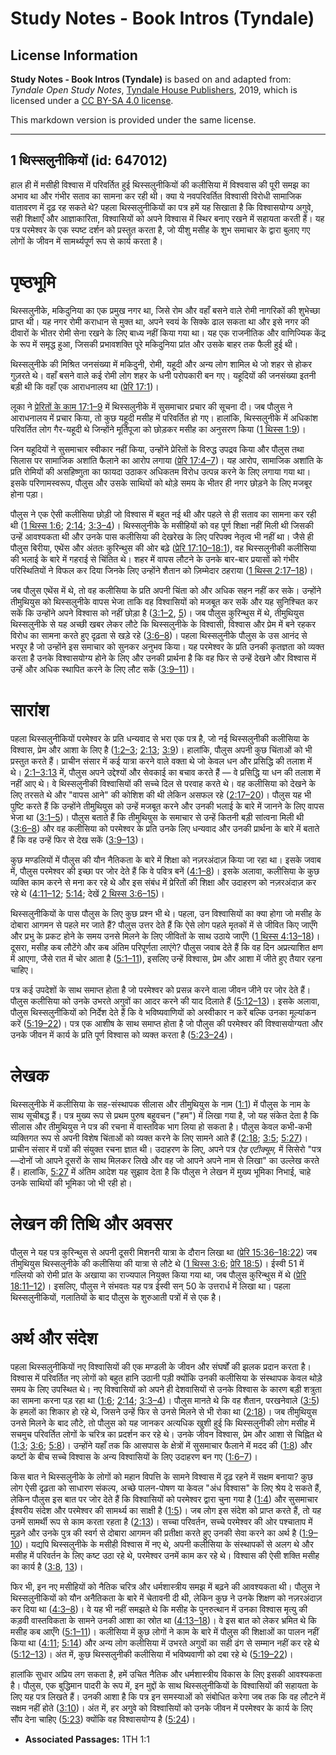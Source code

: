 # Study Notes - Book Intros (Tyndale)

## License Information

**Study Notes - Book Intros (Tyndale)** is based on and adapted from: _Tyndale Open Study Notes_, [Tyndale House Publishers](https://tyndaleopenresources.com/), 2019, which is licensed under a [CC BY-SA 4.0 license](https://creativecommons.org/licenses/by-sa/4.0/legalcode.en).

This markdown version is provided under the same license.



--------------------------------

## 1 थिस्सलुनीकियों (id: 647012)

हाल ही में मसीही विश्‍वास में परिवर्तित हुई थिस्सलुनीकियों की कलीसिया में विश्ववास की पूरी समझ का अभाव था और गंभीर सताव का सामना कर रही थी। क्या ये नवपरिवर्तित विश्‍वासी विरोधी सामाजिक वातावरण में दृढ़ रह सकते थे? पहला थिस्सलुनीकियों का पत्र हमें यह सिखाता है कि विश्‍वासयोग्य अगुवे, सही शिक्षाएँ और आज्ञाकारिता, विश्‍वासियों को अपने विश्‍वास में स्थिर बनाए रखने में सहायता करती हैं। यह पत्र परमेश्वर के एक स्पष्ट दर्शन को प्रस्तुत करता है, जो यीशु मसीह के शुभ समाचार के द्वारा बुलाए गए लोगों के जीवन में सामर्थ्यपूर्ण रूप से कार्य करता है।

**पृष्ठभूमि**
=============

थिस्सलुनीके, मकिदुनिया का एक प्रमुख नगर था, जिसे रोम और वहाँ बसने वाले रोमी नागरिकों की शुभेच्छा प्राप्त थी। यह नगर रोमी कराधान से मुक्त था, अपने स्वयं के सिक्के ढाल सकता था और इसे नगर की दीवारों के भीतर रोमी सेना रखने के लिए बाध्य नहीं किया गया था। यह एक राजनीतिक और वाणिज्यिक केंद्र के रूप में समृद्ध हुआ, जिसकी प्रभावशक्ति पूरे मकिदुनिया प्रांत और उसके बाहर तक फैली हुई थी।

थिस्सलुनीके की मिश्रित जनसंख्या में मकिदुनी, रोमी, यहूदी और अन्य लोग शामिल थे जो शहर से होकर गुज़रते थे। वहाँ बसने वाले कई रोमी लोग शहर के धनी परोपकारी बन गए। यहूदियों की जनसंख्या इतनी बड़ी थी कि वहाँ एक आराधनालय था ([प्रेरि 17:1](https://ref.ly/Acts17:1))।

लूका ने [प्रेरितों के काम 17:1–9](https://ref.ly/Acts17:1-Acts17:9) में थिस्सलुनीके में सुसमाचार प्रचार की सूचना दी। जब पौलुस ने आराधनालय में प्रचार किया, तो कुछ यहूदी मसीह में परिवर्तित हो गए। हालांकि, थिस्सलुनीके में अधिकांश परिवर्तित लोग गैर\-यहूदी थे जिन्होंने मूर्तिपूजा को छोड़कर मसीह का अनुसरण किया ([1 थिस्स 1:9](https://ref.ly/1Thess1:9))।

जिन यहूदियों ने सुसमाचार स्वीकार नहीं किया, उन्होंने प्रेरितों के विरुद्ध उपद्रव किया और पौलुस तथा सिलास पर सामाजिक अशांति फैलाने का आरोप लगाया ([प्रेरि 17:4–7](https://ref.ly/Acts17:4-Acts17:7))। यह आरोप, सामाजिक अशांति के प्रति रोमियों की असहिष्णुता का फायदा उठाकर अधिकतम विरोध उत्पन्न करने के लिए लगाया गया था। इसके परिणामस्वरूप, पौलुस और उसके साथियों को थोड़े समय के भीतर ही नगर छोड़ने के लिए मजबूर होना पड़ा।

पौलुस ने एक ऐसी कलीसिया छोड़ी जो विश्वास में बहुत नई थी और पहले से ही सताव का सामना कर रही थी ([1 थिस्स 1:6](https://ref.ly/1Thess1:6); [2:14](https://ref.ly/1Thess2:14); [3:3–4](https://ref.ly/1Thess3:3-1Thess3:4))। थिस्सलुनीके के मसीहियों को वह पूर्ण शिक्षा नहीं मिली थी जिसकी उन्हें आवश्यकता थी और उनके पास कलीसिया की देखरेख के लिए परिपक्व नेतृत्व भी नहीं था। जैसे ही पौलुस बिरीया, एथेंस और अंततः कुरिन्थुस की ओर बढ़े ([प्रेरि 17:10–18:1](https://ref.ly/Acts17:10-Acts18:1)), वह थिस्सलुनीकी कलीसिया की भलाई के बारे में गहराई से चिंतित थे। शहर में वापस लौटने के उनके बार\-बार प्रयासों को गंभीर परिस्थितियों ने विफल कर दिया जिनके लिए उन्होंने शैतान को ज़िम्मेदार ठहराया ([1 थिस्स 2:17–18](https://ref.ly/1Thess2:17-1Thess2:18))।

जब पौलुस एथेंस में थे, तो वह कलीसिया के प्रति अपनी चिंता को और अधिक सहन नहीं कर सके। उन्होंने तीमुथियुस को थिस्सलुनीके वापस भेजा ताकि वह विश्वासियों को मजबूत कर सकें और यह सुनिश्चित कर सकें कि उन्होंने अपने विश्वास को नहीं छोड़ा है ([3:1–2](https://ref.ly/1Thess3:1-1Thess3:2), [5](https://ref.ly/1Thess3:5))। जब पौलुस कुरिन्थुस में थे, तीमुथियुस थिस्सलुनीके से यह अच्छी खबर लेकर लौटे कि थिस्सलुनीके के विश्वासी, विश्वास और प्रेम में बने रहकर विरोध का सामना करते हुए दृढ़ता से खड़े रहे ([3:6–8](https://ref.ly/1Thess3:6-1Thess3:8))। पहला थिस्सलुनीके पौलुस के उस आनंद से भरपूर है जो उन्होंने इस समाचार को सुनकर अनुभव किया। यह परमेश्वर के प्रति उनकी कृतज्ञता को व्यक्त करता है उनके विश्वासयोग्य होने के लिए और उनकी प्रार्थना है कि वह फिर से उन्हें देखने और विश्वास में उन्हें और अधिक स्थापित करने के लिए लौट सकें ([3:9–11](https://ref.ly/1Thess3:9-1Thess3:11))।

सारांश
======

पहला थिस्सलुनीकियों परमेश्वर के प्रति धन्यवाद से भरा एक पत्र है, जो नई थिस्सलुनीकी कलीसिया के विश्वास, प्रेम और आशा के लिए है ([1:2–3](https://ref.ly/1Thess1:2-1Thess1:3); [2:13](https://ref.ly/1Thess2:13); [3:9](https://ref.ly/1Thess3:9))। हालांकि, पौलुस अपनी कुछ चिंताओं को भी प्रस्तुत करते हैं। प्राचीन संसार में कई यात्रा करने वाले वक्ता थे जो केवल धन और प्रसिद्धि की तलाश में थे। [2:1–3:13](https://ref.ly/1Thess2:1-1Thess3:13) में, पौलुस अपने उद्देश्यों और सेवकाई का बचाव करते हैं — वे प्रसिद्धि या धन की तलाश में नहीं आए थे। वे थिस्सलुनीकी विश्वासियों की सच्चे दिल से परवाह करते थे। वह कलीसिया को देखने के लिए तरसते थे और "वापस आने" की कोशिश की थी लेकिन असफल रहे ([2:17–20](https://ref.ly/1Thess2:17-1Thess2:20))। पौलुस यह भी पुष्टि करते हैं कि उन्होंने तीमुथियुस को उन्हें मजबूत करने और उनकी भलाई के बारे में जानने के लिए वापस भेजा था ([3:1–5](https://ref.ly/1Thess3:1-1Thess3:5))। पौलुस बताते हैं कि तीमुथियुस के समाचार से उन्हें कितनी बड़ी सांत्वना मिली थी ([3:6–8](https://ref.ly/1Thess3:6-1Thess3:8)) और वह कलीसिया को परमेश्वर के प्रति उनके लिए धन्यवाद और उनकी प्रार्थना के बारे में बताते हैं कि वह उन्हें फिर से देख सकें ([3:9–13](https://ref.ly/1Thess3:9-1Thess3:13))।

कुछ मण्डलियों में पौलुस की यौन नैतिकता के बारे में शिक्षा को नज़रअंदाज़ किया जा रहा था। इसके जवाब में, पौलुस परमेश्वर की इच्छा पर जोर देते हैं कि वे पवित्र बनें ([4:1–8](https://ref.ly/1Thess4:1-1Thess4:8))। इसके अलावा, कलीसिया के कुछ व्यक्ति काम करने से मना कर रहे थे और इस संबंध में प्रेरितों की शिक्षा और उदाहरण को नज़रअंदाज़ कर रहे थे ([4:11–12](https://ref.ly/1Thess4:11-1Thess4:12); [5:14](https://ref.ly/1Thess5:14); देखें [2 थिस्स 3:6–15](https://ref.ly/2Thess3:6-2Thess3:15))।

थिस्सलुनीकियों के पास पौलुस के लिए कुछ प्रश्न भी थे। पहला, उन विश्वासियों का क्या होगा जो मसीह के दोबारा आगमन से पहले मर जाते हैं? पौलुस उत्तर देते हैं कि ऐसे लोग पहले मृतकों में से जीवित किए जाएँगे और प्रभु के प्रकट होने के समय उनसे मिलने के लिए जीवितों के साथ उठाये जाएँगे ([1 थिस्स 4:13–18](https://ref.ly/1Thess4:13-1Thess4:18))। दूसरा, मसीह कब लौटेंगे और कब अंतिम परिपूर्णता लाएंगे? पौलुस जवाब देते हैं कि वह दिन अप्रत्याशित क्षण में आएगा, जैसे रात में चोर आता है ([5:1–11](https://ref.ly/1Thess5:1-1Thess5:11)), इसलिए उन्हें विश्वास, प्रेम और आशा में जीते हुए तैयार रहना चाहिए।

पत्र कई उपदेशों के साथ समाप्त होता है जो परमेश्वर को प्रसन्न करने वाला जीवन जीने पर जोर देते हैं। पौलुस कलीसिया को उनके उभरते अगुवों का आदर करने की याद दिलाते हैं ([5:12–13](https://ref.ly/1Thess5:12-1Thess5:13))। इसके अलावा, पौलुस थिस्सलुनीकियों को निर्देश देते हैं कि वे भविष्यवाणियों को अस्वीकार न करें बल्कि उनका मूल्यांकन करें ([5:19–22](https://ref.ly/1Thess5:19-1Thess5:22))। पत्र एक आशीष के साथ समाप्त होता है जो पौलुस की परमेश्वर की विश्वासयोग्यता और उनके जीवन में कार्य के प्रति पूर्ण विश्वास को व्यक्त करता है ([5:23–24](https://ref.ly/1Thess5:23-1Thess5:24))।

लेखक
====

थिस्सलुनीके में कलीसिया के सह\-संस्थापक सीलास और तीमुथियुस के नाम ([1:1](https://ref.ly/1Thess1:1)) में पौलुस के नाम के साथ सूचीबद्ध हैं। पत्र मुख्य रूप से प्रथम पुरुष बहुवचन ("हम") में लिखा गया है, जो यह संकेत देता है कि सीलास और तीमुथियुस ने पत्र की रचना में वास्तविक भाग लिया हो सकता है। पौलुस केवल कभी\-कभी व्यक्तिगत रूप से अपनी विशेष चिंताओं को व्यक्त करने के लिए सामने आते हैं ([2:18](https://ref.ly/1Thess2:18); [3:5](https://ref.ly/1Thess3:5); [5:27](https://ref.ly/1Thess5:27))। प्राचीन संसार में पत्रों की संयुक्त रचना ज्ञात थी। उदाहरण के लिए, अपने पत्र *ऐड एटीक्यूम,* में सिसेरो "पत्र—दोनों जो आपने दूसरों के साथ मिलकर लिखे और वह जो आपने अपने नाम से लिखा" का उल्लेख करते हैं। हालांकि, [5:27](https://ref.ly/1Thess5:27) में अंतिम आदेश यह सुझाव देता है कि पौलुस ने लेखन में मुख्य भूमिका निभाई, चाहे उनके साथियों की भूमिका जो भी रही हो।

लेखन की तिथि और अवसर
====================

पौलुस ने यह पत्र कुरिन्थुस से अपनी दूसरी मिशनरी यात्रा के दौरान लिखा था ([प्रेरि 15:36–18:22](https://ref.ly/Acts15:36-Acts18:22)) जब तीमुथियुस थिस्सलुनीके की कलीसिया की यात्रा से लौटे थे ([1 थिस्स 3:6](https://ref.ly/1Thess3:6); [प्रेरि 18:5](https://ref.ly/Acts18:5))। ईस्वी 51 में गल्लियो को रोमी प्रांत के अखाया का राज्यपाल नियुक्त किया गया था, जब पौलुस कुरिन्थुस में थे ([प्रेरि 18:11–12](https://ref.ly/Acts18:11-Acts18:12))। इसलिए, पौलुस ने संभवतः यह पत्र ईस्वी सन् 50 के उत्तरार्ध में लिखा था। पहला थिस्सलुनीकियों, गलातियों के बाद पौलुस के शुरुआती पत्रों में से एक है।

अर्थ और संदेश
=============

पहला थिस्सलुनीकियों नए विश्वासियों की एक मण्डली के जीवन और संघर्षों की झलक प्रदान करता है। विश्वास में परिवर्तित नए लोगों को बहुत हानि उठानी पड़ी क्योंकि उनकी कलीसिया के संस्थापक केवल थोड़े समय के लिए उपस्थित थे। नए विश्वासियों को अपने ही देशवासियों से उनके विश्वास के कारण बड़ी शत्रुता का सामना करना पड़ रहा था ([1:6](https://ref.ly/1Thess1:6); [2:14](https://ref.ly/1Thess2:14); [3:3–4](https://ref.ly/1Thess3:3-1Thess3:4))। पौलुस मानते थे कि वह शैतान, परखनेवाले ([3:5](https://ref.ly/1Thess3:5)) के हमलों का शिकार हो रहे थे, जिसने उन्हें फिर से उनसे मिलने से भी रोका था ([2:18](https://ref.ly/1Thess2:18))। जब तीमुथियुस उनसे मिलने के बाद लौटे, तो पौलुस को यह जानकर अत्यधिक खुशी हुई कि थिस्सलुनीकी लोग मसीह में सचमुच परिवर्तित लोगों के चरित्र का प्रदर्शन कर रहे थे। उनके जीवन विश्वास, प्रेम और आशा से चिह्नित थे ([1:3](https://ref.ly/1Thess1:3); [3:6](https://ref.ly/1Thess3:6); [5:8](https://ref.ly/1Thess5:8))। उन्होंने यहाँ तक कि आसपास के क्षेत्रों में सुसमाचार फैलाने में मदद की ([1:8](https://ref.ly/1Thess1:8)) और कष्टों के बीच सच्चे विश्वास के अन्य विश्वासियों के लिए उदाहरण बन गए ([1:6–7](https://ref.ly/1Thess1:6-1Thess1:7))।

किस बात ने थिस्सलुनीके के लोगों को महान विपत्ति के सामने विश्वास में दृढ़ रहने में सक्षम बनाया? कुछ लोग ऐसी दृढ़ता को साधारण संकल्प, अच्छे पालन\-पोषण या केवल "अंध विश्वास" के लिए श्रेय दे सकते हैं, लेकिन पौलुस इस बात पर जोर देते हैं कि विश्वासियों को परमेश्वर द्वारा चुना गया है ([1:4](https://ref.ly/1Thess1:4)) और सुसमाचार ईश्वरीय संदेश और परमेश्वर की सामर्थ्य का साक्षी है ([1:5](https://ref.ly/1Thess1:5))। जब लोग इस संदेश को प्राप्त करते हैं, तो यह उनमें सामर्थी रूप से काम करता रहता है ([2:13](https://ref.ly/1Thess2:13))। सच्चा परिवर्तन, सच्चे परमेश्वर की ओर पश्चाताप में मुड़ने और उनके पुत्र की स्वर्ग से दोबारा आगमन की प्रतीक्षा करते हुए उनकी सेवा करने का अर्थ है ([1:9–10](https://ref.ly/1Thess1:9-1Thess1:10))। यद्यपि थिस्सलुनीके के मसीही विश्वास में नए थे, अपनी कलीसिया के संस्थापकों से अलग थे और मसीह में परिवर्तन के लिए कष्ट उठा रहे थे, परमेश्वर उनमें काम कर रहे थे। विश्वास की ऐसी शक्ति मसीह का कार्य है ([3:8](https://ref.ly/1Thess3:8), [13](https://ref.ly/1Thess3:13))।

फिर भी, इन नए मसीहियों को नैतिक चरित्र और धर्मशास्त्रीय समझ में बढ़ने की आवश्यकता थी। पौलुस ने थिस्सलुनीकियों को यौन अनैतिकता के बारे में चेतावनी दी थी, लेकिन कुछ ने उनके शिक्षण को नज़रअंदाज़ कर दिया था ([4:3–8](https://ref.ly/1Thess4:3-1Thess4:8))। वे यह भी नहीं समझते थे कि मसीह के पुनरुत्थान में उनका विश्वास मृत्यु की कड़वी वास्तविकता के सामने उनकी आशा का स्रोत था ([4:13–18](https://ref.ly/1Thess4:13-1Thess4:18))। वे इस बात को लेकर भ्रमित थे कि मसीह कब आएँगे ([5:1–11](https://ref.ly/1Thess5:1-1Thess5:11))। कलीसिया में कुछ लोगों ने काम के बारे में पौलुस की शिक्षाओं का पालन नहीं किया था ([4:11](https://ref.ly/1Thess4:11); [5:14](https://ref.ly/1Thess5:14)) और अन्य लोग कलीसिया में उभरते अगुवों का सही ढंग से सम्मान नहीं कर रहे थे ([5:12–13](https://ref.ly/1Thess5:12-1Thess5:13))। अंत में, कुछ थिस्सलुनीकी कलीसिया में भविष्यवाणी को दबा रहे थे ([5:19–22](https://ref.ly/1Thess5:19-1Thess5:22))।

हालांकि सुधार अप्रिय लग सकता है, हमें उचित नैतिक और धर्मशास्त्रीय विकास के लिए इसकी आवश्यकता है। पौलुस, एक बुद्धिमान पादरी के रूप में, इन मुद्दों के साथ थिस्सलुनीकियों के विश्वासियों की सहायता के लिए यह पत्र लिखते हैं। उनकी आशा है कि पत्र इन समस्याओं को संबोधित करेगा जब तक कि वह लौटने में सक्षम नहीं होते ([3:10](https://ref.ly/1Thess3:10))। अंत में, हर अगुवे को विश्वासियों को उनके जीवन में परमेश्वर के कार्य के लिए सौंप देना चाहिए ([5:23](https://ref.ly/1Thess5:23)) क्योंकि वह विश्वासयोग्य है ([5:24](https://ref.ly/1Thess5:24))।

* **Associated Passages:** 1TH 1:1

